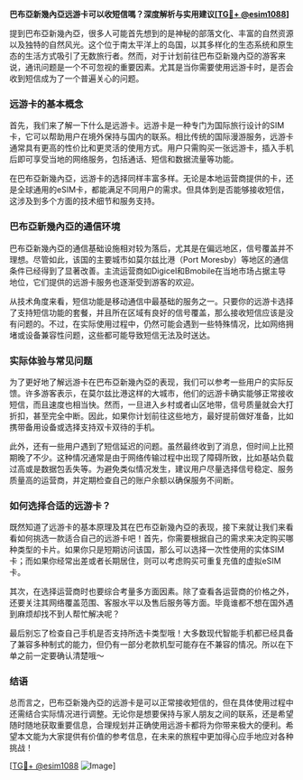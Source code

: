 **巴布亞新幾內亞远游卡可以收短信嗎？深度解析与实用建议[[TG💪+ @esim1088](https://t.me/s/esim1088)]**

提到巴布亞新幾內亞，很多人可能首先想到的是神秘的部落文化、丰富的自然资源以及独特的自然风光。这个位于南太平洋上的岛国，以其多样化的生态系统和原生态的生活方式吸引了无数旅行者。然而，对于计划前往巴布亞新幾內亞的游客来说，通讯问题是一个不可忽视的重要因素。尤其是当你需要使用远游卡时，是否会收到短信成为了一个普遍关心的问题。

### 远游卡的基本概念

首先，我们来了解一下什么是远游卡。远游卡是一种专门为国际旅行设计的SIM卡，它可以帮助用户在境外保持与国内的联系。相比传统的国际漫游服务，远游卡通常具有更高的性价比和更灵活的使用方式。用户只需购买一张远游卡，插入手机后即可享受当地的网络服务，包括通话、短信和数据流量等功能。

在巴布亞新幾內亞，远游卡的选择同样丰富多样。无论是本地运营商提供的卡，还是全球通用的eSIM卡，都能满足不同用户的需求。但具体到是否能够接收短信，这涉及到多个方面的技术细节和服务支持。

### 巴布亞新幾內亞的通信环境

巴布亞新幾內亞的通信基础设施相对较为落后，尤其是在偏远地区，信号覆盖并不理想。尽管如此，该国的主要城市如莫尔兹比港（Port Moresby）等地区的通信条件已经得到了显著改善。主流运营商如Digicel和Bmobile在当地市场占据主导地位，它们提供的远游卡服务也逐渐受到游客的欢迎。

从技术角度来看，短信功能是移动通信中最基础的服务之一。只要你的远游卡选择了支持短信功能的套餐，并且所在区域有良好的信号覆盖，那么接收短信应该是没有问题的。不过，在实际使用过程中，仍然可能会遇到一些特殊情况，比如网络拥堵或设备兼容性问题，这些都可能导致短信无法及时送达。

### 实际体验与常见问题

为了更好地了解远游卡在巴布亞新幾內亞的表现，我们可以参考一些用户的实际反馈。许多游客表示，在莫尔兹比港这样的大城市，他们的远游卡确实能够正常接收短信，而且速度也相当快。然而，一旦进入乡村或者山区地带，信号质量就会大打折扣，甚至完全中断。因此，如果你计划前往这些地方，最好提前做好准备，比如携带备用设备或选择支持双卡双待的手机。

此外，还有一些用户遇到了短信延迟的问题。虽然最终收到了消息，但时间上比预期晚了不少。这种情况通常是由于网络传输过程中出现了障碍所致，比如基站负载过高或是数据包丢失等。为避免类似情况发生，建议用户尽量选择信号稳定、服务质量高的运营商，并定期检查自己的账户余额以确保服务不间断。

### 如何选择合适的远游卡？

既然知道了远游卡的基本原理及其在巴布亞新幾內亞的表现，接下来就让我们来看看如何挑选一款适合自己的远游卡吧！首先，你需要根据自己的需求来决定购买哪种类型的卡片。如果你只是短期访问该国，那么可以选择一次性使用的实体SIM卡；而如果你经常出差或者长期居住，则可以考虑购买可重复充值的虚拟eSIM卡。

其次，在选择运营商时也要综合考量多方面因素。除了查看各运营商的价格之外，还要关注其网络覆盖范围、客服水平以及售后服务等方面。毕竟谁都不想在国外遇到麻烦却找不到人帮忙解决呢？

最后别忘了检查自己手机是否支持所选卡类型哦！大多数现代智能手机都已经具备了兼容多种制式的能力，但仍有一部分老款机型可能存在不兼容的情况。所以在下单之前一定要确认清楚哦～

### 结语

总而言之，巴布亞新幾內亞的远游卡是可以正常接收短信的，但在具体使用过程中还需结合实际情况进行调整。无论你是想要保持与家人朋友之间的联系，还是希望随时随地获取重要信息，合理规划并正确使用远游卡都将为你带来极大的便利。希望本文能为大家提供有价值的参考信息，在未来的旅程中更加得心应手地应对各种挑战！

[[TG💪+ @esim1088](https://t.me/s/esim1088) ![Image](https://i.postimg.cc/4NQfJmqS/Snipaste-2025-05-13-00-14-12.png)]